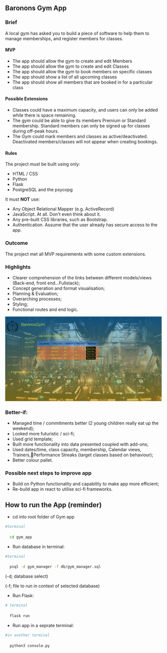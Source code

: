 
## Baronons Gym App

### Brief
A local gym has asked you to build a piece of software to help them to manage memberships, and register members for classes.

#### MVP

- The app should allow the gym to create and edit Members
- The app should allow the gym to create and edit Classes
- The app should allow the gym to book members on specific classes
- The app should show a list of all upcoming classes
- The app should show all members that are booked in for a particular class

#### Possible Extensions

- Classes could have a maximum capacity, and users can only be added while there is space remaining.
- The gym could be able to give its members Premium or Standard membership. Standard members can only be signed up for classes during off-peak hours.
- The Gym could mark members and classes as active/deactivated. Deactivated members/classes will not appear when creating bookings. 

#### Rules

The project must be built using only:

* HTML / CSS
* Python
* Flask
* PostgreSQL and the psycopg

It must **NOT** use:

* Any Object Relational Mapper (e.g. ActiveRecord)
* JavaScript. At all. Don't even think about it.
* Any pre-built CSS libraries, such as Bootstrap.
* Authentication. Assume that the user already has secure access to the app.

### Outcome

The project met all MVP requirements with some custom extensions.


### Highlights

- Clearer comprehension of the links between different models/views (Back-end, front end…Fullstack);
- Concept generation and format visualisation;
- Planning & Evaluation;
- Overarching processes;
- Styling;
- Functional routes and end logic.

![](./Washup/BaronosGym_screenshot.png)



### Better-if:

- Managed time / commitments better (2 young children really eat up the weekend);
- Looked more futuristic / sci-fi;
- Used grid template;
- Built more functionality into data presented coupled with add-ons;
- Used dates/time, class capacity, membership, Calendar views, Trainers,Performance Streaks (target classes based on behaviour);
- Better colour pallet.


### Possible next steps to improve app

- Build on Python functionality and capability to make app more efficient;
- Re-build app in react to utilise sci-fi frameworks.



## How to run the App (reminder)

- cd into root folder of Gym app
```bash
#terminal

  cd gym_app
```


- Run database in terminal:

```bash
#terminal

  psql -d gym_manager -f db/gym_manager.sql
```
(-d; database select)

(-f; file to run in context of selected database)

- Run Flask:

```bash
# terminal

  flask run 
```


- Run app in a seprate terminal:

```bash
#in another terminal

  python3 console.py
```